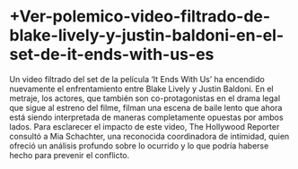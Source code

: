 # +Ver-polemico-video-filtrado-de-blake-lively-y-justin-baldoni-en-el-set-de-it-ends-with-us-es

Un video filtrado del set de la película ‘It Ends With Us’ ha encendido nuevamente el enfrentamiento entre Blake Lively y Justin Baldoni. En el metraje, los actores, que también son co-protagonistas en el drama legal que sigue al estreno del filme, filman una escena de baile lento que ahora está siendo interpretada de maneras completamente opuestas por ambos lados. Para esclarecer el impacto de este video, The Hollywood Reporter consultó a Mia Schachter, una reconocida coordinadora de intimidad, quien ofreció un análisis profundo sobre lo ocurrido y lo que podría haberse hecho para prevenir el conflicto.
